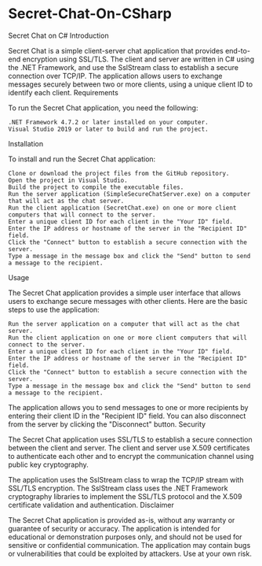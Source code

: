 # Secret-Chat-On-CSharp
Secret Chat on C#
Introduction

Secret Chat is a simple client-server chat application that provides end-to-end encryption using SSL/TLS. The client and server are written in C# using the .NET Framework, and use the SslStream class to establish a secure connection over TCP/IP. The application allows users to exchange messages securely between two or more clients, using a unique client ID to identify each client.
Requirements

To run the Secret Chat application, you need the following:

    .NET Framework 4.7.2 or later installed on your computer.
    Visual Studio 2019 or later to build and run the project.

Installation

To install and run the Secret Chat application:

    Clone or download the project files from the GitHub repository.
    Open the project in Visual Studio.
    Build the project to compile the executable files.
    Run the server application (SimpleSecureChatServer.exe) on a computer that will act as the chat server.
    Run the client application (SecretChat.exe) on one or more client computers that will connect to the server.
    Enter a unique client ID for each client in the "Your ID" field.
    Enter the IP address or hostname of the server in the "Recipient ID" field.
    Click the "Connect" button to establish a secure connection with the server.
    Type a message in the message box and click the "Send" button to send a message to the recipient.

Usage

The Secret Chat application provides a simple user interface that allows users to exchange secure messages with other clients. Here are the basic steps to use the application:

    Run the server application on a computer that will act as the chat server.
    Run the client application on one or more client computers that will connect to the server.
    Enter a unique client ID for each client in the "Your ID" field.
    Enter the IP address or hostname of the server in the "Recipient ID" field.
    Click the "Connect" button to establish a secure connection with the server.
    Type a message in the message box and click the "Send" button to send a message to the recipient.

The application allows you to send messages to one or more recipients by entering their client ID in the "Recipient ID" field. You can also disconnect from the server by clicking the "Disconnect" button.
Security

The Secret Chat application uses SSL/TLS to establish a secure connection between the client and server. The client and server use X.509 certificates to authenticate each other and to encrypt the communication channel using public key cryptography.

The application uses the SslStream class to wrap the TCP/IP stream with SSL/TLS encryption. The SslStream class uses the .NET Framework cryptography libraries to implement the SSL/TLS protocol and the X.509 certificate validation and authentication.
Disclaimer

The Secret Chat application is provided as-is, without any warranty or guarantee of security or accuracy. The application is intended for educational or demonstration purposes only, and should not be used for sensitive or confidential communication. The application may contain bugs or vulnerabilities that could be exploited by attackers. Use at your own risk.
